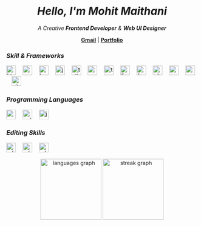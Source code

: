 <div align="center">
  
*<h1 align="">Hello, I'm **Mohit Maithani**</h1>*
*<p align="">A Creative **Frontend Developer** & **Web UI Designer**</p>*
  
**[Gmail](mohitmaithani5@gmail.com)** | **[Portfolio](https://mohitmaithanii.vercel.app/)**

</div>

*<h3>**Skill & Frameworks**</h3>*
  <div align="">
  <img src="https://skillicons.dev/icons?i=html" height="25" alt="html5 logo"  />
  <img width="10" />
  <img src="https://skillicons.dev/icons?i=css" height="25" alt="css3 logo"  />
  <img width="10" />
  <img src="https://skillicons.dev/icons?i=bootstrap" height="25" alt="bootstrap logo"  />
  <img width="10" />
  <img src="https://skillicons.dev/icons?i=js" height="25" alt="javascript logo"  />
  <img width="10" />
  <img src="https://skillicons.dev/icons?i=tailwind" height="25" alt="tailwindcss logo"  />
  <img width="10" />
  <img src="https://skillicons.dev/icons?i=react" height="25" alt="react logo"  />
  <img width="10" />
  <img src="https://skillicons.dev/icons?i=ts" height="25" alt="typescript logo"  />
  <img width="10" />
  <img src="https://skillicons.dev/icons?i=figma" height="25" alt="figma logo"  />
  <img width="10" />
  <img src="https://skillicons.dev/icons?i=firebase" height="25" alt="firebase logo"  />
  <img width="10" />
  <img src="https://skillicons.dev/icons?i=git" height="25" alt="git logo"  />
  <img width="10" />
  <img src="https://skillicons.dev/icons?i=redux" height="25" alt="redux logo"  />
  <img width="10" />
  <img src="https://skillicons.dev/icons?i=postman" height="25" alt="postman logo"  />
  <img width="10" />
  <img src="https://skillicons.dev/icons?i=github" height="25" alt="github logo"  />
  <img width="10" />


  *<h3>**Programming Languages**</h3>*
  <img src="https://skillicons.dev/icons?i=c" height="25" alt="c logo"  />
  <img width="10" />
  <img src="https://skillicons.dev/icons?i=cpp" height="25" alt="cplusplus logo"  />
  <img width="10" />
  <img src="https://skillicons.dev/icons?i=java" height="25" alt="java logo"  />
  <img width="10" />

*<h3>**Editing Skills**</h3>*
  <img src="https://skillicons.dev/icons?i=pr" height="25" alt="adobepremierepro logo"  />
  <img width="10" />
  <img src="https://skillicons.dev/icons?i=ae" height="25" alt="adobeaftereffects logo"  />
  <img width="10" />
  <img src="https://skillicons.dev/icons?i=ps" height="25" alt="adobephotoshop logo"  />
  <img width="10" />


<div align="center">
  <img src="https://github-readme-stats.vercel.app/api/top-langs?username=mohitmaithanii&locale=en&hide_title=false&layout=compact&card_width=320&langs_count=5&theme=aura&hide_border=false&order=2" height="160" 
 alt="languages graph"  />
  <img src="https://streak-stats.demolab.com?user=mohitmaithanii&locale=en&mode=daily&theme=aura&hide_border=false&border_radius=10&order=3" height="160"  alt="streak graph"  />
  
<!--   <img src="https://github-readme-activity-graph.vercel.app/graph?username=mohitmaithanii&radius=40&theme=nightowl&area=true&order=5&hide_title=false" height="240" alt="activity-graph graph"  /> -->
</div>

###
